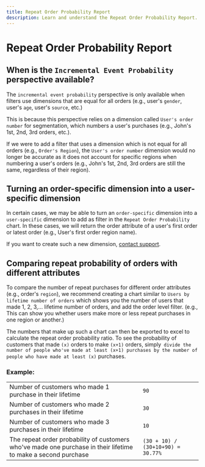 ```yaml
---
title: Repeat Order Probability Report
description: Learn and understand the Repeat Order Probability Report.
---
```

# Repeat Order Probability Report

## When is the `Incremental Event Probability` perspective available?

The `incremental event probability` perspective is only available when filters use dimensions that are equal for all orders (e.g., user's `gender`, user's `age`, user's `source`, etc.)

This is because this perspective relies on a dimension called `User's order number` for segmentation, which numbers a user's purchases (e.g., John's 1st, 2nd, 3rd orders, etc.).

If we were to add a filter that uses a dimension which is not equal for all orders (e.g., `Order's Region`), the `User's order number` dimension would no longer be accurate as it does not account for specific regions when numbering a user's orders (e.g., John's 1st, 2nd, 3rd orders are still the same, regardless of their region).

## Turning an order-specific dimension into a user-specific dimension

In certain cases, we may be able to turn an `order-specific` dimension into a `user-specific` dimension to add as filter in the `Repeat Order Probability` chart. In these cases, we will return the order attribute of a user's first order or latest order (e.g., User's first order region name).

If you want to create such a new dimension, [contact support](../../getting-started/support.md).

## Comparing repeat probability of orders with different attributes

To compare the number of repeat purchases for different order attributes (e.g., order's `region`), we recommend creating a chart similar to `Users by lifetime number of orders` which shows you the number of users that made 1, 2, 3,... lifetime number of orders, and add the order level filter. (e.g., This can show you whether users make more or less repeat purchases in one region or another.)

The numbers that make up such a chart can then be exported to excel to calculate the repeat order probability ratio. To see the probability of customers that made `(x)` orders to make `(x+1)` orders, simply` divide the number of people who've made at least (x+1) purchases by the number of people who have made at least (x)` purchases.

### Example:

| | |
|---|---|
|Number of customers who made 1 purchase in their lifetime|`90`|
|Number of customers who made 2 purchases in their lifetime|`30`|
|Number of customers who made 3 purchases in their lifetime|`10`|
|The repeat order probability of customers who've made one purchase in their lifetime to make a second purchase|`(30 + 10) / (30+10+90) = 30.77%`|
